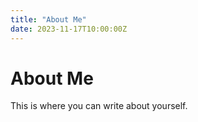 ```yaml
---
title: "About Me"
date: 2023-11-17T10:00:00Z
---
```


# About Me

This is where you can write about yourself.
